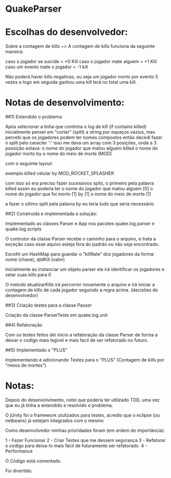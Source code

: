 QuakeParser
===========

Escolhas do desenvolvedor:
=======

Sobre a contagem de kills ~> A contagem de kills funciona da seguinte maneira: 

caso o jogador se suicide = +0 Kill
caso o jogador mate alguem = +1 Kill
caso um evento mate o jogador = -1 kill

Não poderá haver kills negativas, ou seja um jogador morto por evento 5 vezes e logo em seguida ganhou uma kill terá no total uma kill.
 

Notas de desenvolvimento:
======

##1) Entendido o problema

Após selecionar a linha que continha o log de kill (if contains killed)
inicialmente pensei em "cortar" (split) a string por espaços vazios, mas percebi que os jogadores podem ter nomes compostos
então decedi fazer o split pelo caracter ':' isso me dava um array com 3 posições, onde a 3 possição estava:
o nome do jogador que matou alguem
killed
o nome do jogador morto
by
o nome do meio de morte (MOD)

com o seguinte layout:

exemplo killed celular by MOD_ROCKET_SPLASHER

com isso só era preciso fazer sucessivos spits, o primeiro pela palavra killed assim eu poderia ter
o nome do jogador que matou alguem [0]
o nome do jogador que foi morto [1]
by [1]
o nome do meio de morte [1]

a fazer o ultimo split pela palavra by eu teria tudo que seria necessário


##2) Construída e implementada a solução:

Implementado as classes Parser e App nos pacotes quake.log.parser e quake.log.scripts

O contrutor da classe Parser recebe o caminho para o arquivo, e trata a exceção caso esse aquivo esteja fora do padrão
ou não seja encontrado.

Escolhi um HashMap para guardar o "killRate" dos jogadores
da forma: nome (chave), qtdKill (valor)

Inicialmente ao instanciar um objeto parser ele irá identificar os jogadores e 
setar suas kills para 0

O metodo atualizarKills irá percorrer novamente o arquivo e irá iniciar a contagem de kills de cada jogador
seguindo a regra acima. (decisões do desenvolvedor)

##3) Criação testes para a classe Passer

Criação da classe ParserTeste em quake.log.unit

##4) Refatoração

Com os testes feitos dei inicio a refatoração da classe Parser de forma a deixar o codigo mais legivel
e mais facil de ser refatorado no futuro.

##5) Implementado o "PLUS"

Implementando e adicionando Testes para o "PLUS" (Contagem de kills por "meios de mortes")

Notas: 
======

Depois do desenvolvimento, notei que poderia ter utilizado TDD, uma vez que eu já tinha a entendido e resolvido o problema.

O jUnity foi o framework utulizados para testes, acredio que o eclipse (ou netbeans) já estejam integrados com o mesmo

Como desenvolvedor minhas prioridades foram (em ordem de importância):

1 - Fazer Funcionar
2 - Criar Testes que me dessem segurança
3 - Refatorar o codigo para deixa-lo mais fácil de futuramente ser refatorado.
4 - Performance

O Código está comentado.

Foi divertido.
